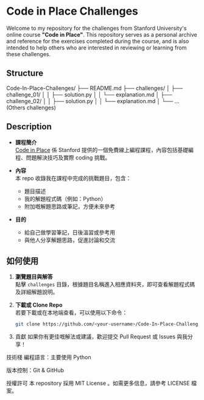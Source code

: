 # Code in Place Challenges

Welcome to my repository for the challenges from Stanford University's online course **"Code in Place"**. This repository serves as a personal archive and reference for the exercises completed during the course, and is also intended to help others who are interested in reviewing or learning from these challenges.

## Structure 

Code-In-Place-Challenges/
├── README.md
├── challenges/
│ ├── challenge_01/
│ │ ├── solution.py
│ │ └── explanation.md
│ ├── challenge_02/
│ │ ├── solution.py
│ │ └── explanation.md
│ └── ... (Others challenges)


## Description

- **課程簡介**  
  [Code in Place](https://codeinplace.stanford.edu/) 係 Stanford 提供的一個免費線上編程課程，內容包括基礎編程、問題解決技巧及實際 coding 挑戰。
  
- **內容**  
  本 repo 收錄我在課程中完成的挑戰題目，包含：
  - 題目描述
  - 我的解題程式碼（例如：Python）
  - 附加嘅解題思路或筆記，方便未來參考

- **目的**  
  - 給自己做學習筆記，日後溫習或參考用  
  - 與他人分享解題思路，促進討論和交流

## 如何使用

1. **瀏覽題目與解答**  
   點擊 `challenges` 目錄，根據題目名稱進入相應資料夾，即可查看解題程式碼及詳細解題說明。

2. **下載或 Clone Repo**  
   若要下載或在本地端查看，可以使用以下命令：
   ```bash
   git clone https://github.com/<your-username>/Code-In-Place-Challenges.git
   
3. 貢獻
如果你有更佳嘅解法或建議，歡迎提交 Pull Request 或 Issues 與我分享！

技術棧
編程語言：主要使用 Python

版本控制：Git & GitHub

授權許可
本 repository 採用 MIT License 。如需更多信息，請參考 LICENSE 檔案。
